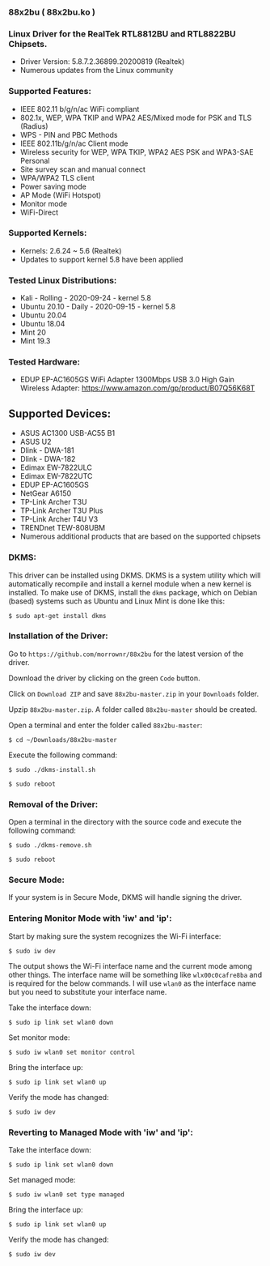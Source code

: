 ### 88x2bu ( 88x2bu.ko )

### Linux Driver for the RealTek RTL8812BU and RTL8822BU Chipsets.

- Driver Version: 5.8.7.2.36899.20200819 (Realtek)
- Numerous updates from the Linux community

### Supported Features:

- IEEE 802.11 b/g/n/ac WiFi compliant
- 802.1x, WEP, WPA TKIP and WPA2 AES/Mixed mode for PSK and TLS (Radius)
- WPS - PIN and PBC Methods
- IEEE 802.11b/g/n/ac Client mode
- Wireless security for WEP, WPA TKIP, WPA2 AES PSK and WPA3-SAE Personal
- Site survey scan and manual connect
- WPA/WPA2 TLS client
- Power saving mode
- AP Mode (WiFi Hotspot)
- Monitor mode
- WiFi-Direct

### Supported Kernels:

- Kernels: 2.6.24 ~ 5.6 (Realtek)
- Updates to support kernel 5.8 have been applied

### Tested Linux Distributions:

- Kali - Rolling - 2020-09-24 - kernel 5.8
- Ubuntu 20.10 - Daily - 2020-09-15 - kernel 5.8
- Ubuntu 20.04
- Ubuntu 18.04
- Mint 20
- Mint 19.3

### Tested Hardware:

- EDUP EP-AC1605GS WiFi Adapter 1300Mbps USB 3.0 High Gain Wireless Adapter:
  https://www.amazon.com/gp/product/B07Q56K68T

## Supported Devices:

* ASUS AC1300 USB-AC55 B1
* ASUS U2
* Dlink - DWA-181
* Dlink - DWA-182
* Edimax EW-7822ULC
* Edimax EW-7822UTC
* EDUP EP-AC1605GS
* NetGear A6150
* TP-Link Archer T3U
* TP-Link Archer T3U Plus
* TP-Link Archer T4U V3
* TRENDnet TEW-808UBM
* Numerous additional products that are based on the supported chipsets

### DKMS:
This driver can be installed using DKMS. DKMS is a system utility which will automatically recompile and install a kernel module when a new kernel is installed. To make use of DKMS, install the `dkms` package, which on Debian (based) systems such as Ubuntu and Linux Mint is done like this:
```
$ sudo apt-get install dkms
```

### Installation of the Driver:

Go to `https://github.com/morrownr/88x2bu` for the latest version of the driver.

Download the driver by clicking on the green `Code` button.

Click on `Download ZIP` and save `88x2bu-master.zip` in your `Downloads` folder.

Upzip `88x2bu-master.zip`. A folder called `88x2bu-master` should be created.

Open a terminal and enter the folder called `88x2bu-master`:

```
$ cd ~/Downloads/88x2bu-master
```

Execute the following command:
```
$ sudo ./dkms-install.sh
```
```
$ sudo reboot
```
### Removal of the Driver:
Open a terminal in the directory with the source code and execute the following command:
```
$ sudo ./dkms-remove.sh
```
```
$ sudo reboot
```
### Secure Mode:

If your system is in Secure Mode, DKMS will handle signing the driver. 

### Entering Monitor Mode with 'iw' and 'ip':
Start by making sure the system recognizes the Wi-Fi interface:
```
$ sudo iw dev
```

The output shows the Wi-Fi interface name and the current mode among other things. The interface name will be something like `wlx00c0cafre8ba` and is required for the below commands. I will use `wlan0` as the interface name but you need to substitute your interface name.

Take the interface down:
```
$ sudo ip link set wlan0 down
```

Set monitor mode:
```
$ sudo iw wlan0 set monitor control
```

Bring the interface up:
```
$ sudo ip link set wlan0 up
```

Verify the mode has changed:
```
$ sudo iw dev
```

### Reverting to Managed Mode with 'iw' and 'ip':

Take the interface down:
```
$ sudo ip link set wlan0 down
```

Set managed mode:
```
$ sudo iw wlan0 set type managed
```

Bring the interface up:
```
$ sudo ip link set wlan0 up
```

Verify the mode has changed:
```
$ sudo iw dev
```
